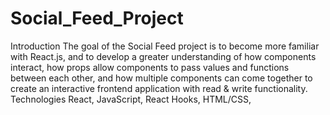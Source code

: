 # Social_Feed_Project
Introduction  The goal of the Social Feed project is to become more familiar with React.js, and to develop a greater understanding of how components interact, how props allow components to pass values and functions between each other, and how multiple components can come together to create an interactive frontend application with read &amp; write functionality.  Technologies  React, JavaScript, React Hooks, HTML/CSS,
